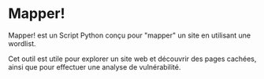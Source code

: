 # Mapper!

Mapper! est un Script Python conçu pour "mapper" un site en utilisant une wordlist.

Cet outil est utile pour explorer un site web et découvrir des pages cachées, ainsi que pour effectuer une analyse de vulnérabilité.
